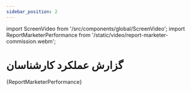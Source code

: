 ```yaml
---
sidebar_position: 2
---
```


import ScreenVideo from '/src/components/global/ScreenVideo';
import ReportMarketerPerformance from '/static/video/report-marketer-commission.webm';


#  گزارش عملکرد کارشناسان 

<ScreenVideo>{ReportMarketerPerformance}</ScreenVideo>
